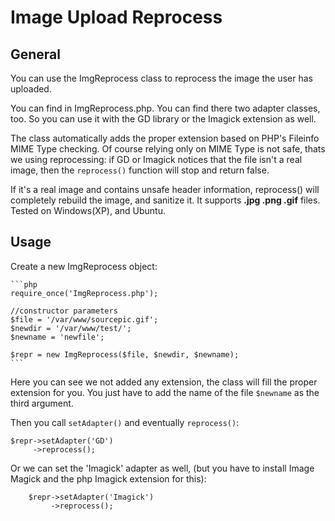 Image Upload Reprocess
=====================

General
-------
You can use the ImgReprocess class to reprocess the image the user has uploaded.

You can find in ImgReprocess.php. You can find there two adapter classes, too. So you can use it with the GD library or the Imagick extension as well.

The class automatically adds the proper extension based on PHP's Fileinfo MIME Type checking. Of course relying only on MIME Type is not safe, thats we using reprocessing: if GD or Imagick notices that the file isn't a real image, then the `reprocess()` function will stop and return false. 

If it's a real image and contains unsafe header information, reprocess() will completely rebuild the image, and sanitize it. It supports **.jpg .png .gif** files. Tested on Windows(XP), and Ubuntu.

Usage
-----

Create a new ImgReprocess object:
	
    ```php
    require_once('ImgReprocess.php');
    
    //constructor parameters
    $file = '/var/www/sourcepic.gif';
    $newdir = '/var/www/test/';
    $newname = 'newfile';

    $repr = new ImgReprocess($file, $newdir, $newname);
    ```
    
Here you can see we not added any extension, the class will fill the proper extension for you. You just have to add the name of the file `$newname` as the third argument.

Then you call `setAdapter()` and eventually `reprocess()`:

    $repr->setAdapter('GD')
         ->reprocess();

Or we can set the 'Imagick' adapter as well, (but you have to install Image Magick and the php Imagick extension for this):  

        $repr->setAdapter('Imagick')
             ->reprocess();
